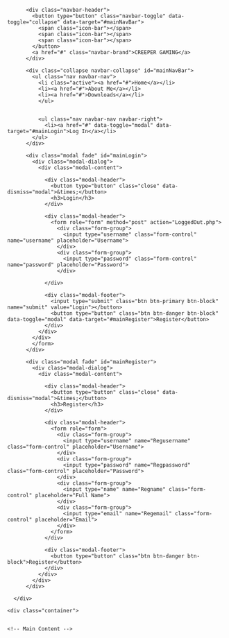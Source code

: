 <!DOCTYPE html>
<html lang="en">
<head>
    <title>Creeper Gaming</title>
    <meta charset="utf-8">
    <meta name="viewport" content="width=device-width, initial-scale=1">
    <link rel="stylesheet" href="http://maxcdn.bootstrapcdn.com/bootstrap/3.3.4/css/bootstrap.min.css">
    <script src="https://ajax.googleapis.com/ajax/libs/jquery/1.11.3/jquery.min.js"></script>
    <script src="http://maxcdn.bootstrapcdn.com/bootstrap/3.3.4/js/bootstrap.min.js"></script>
</head>
<body>
  <!-- Navigation -->
    <nav class="navbar navbar-inverse">
      <div class="container-fluid">

          <div class="navbar-header">
            <button type="button" class="navbar-toggle" data-toggle="collapse" data-target="#mainNavBar">
              <span class="icon-bar"></span>
              <span class="icon-bar"></span>
              <span class="icon-bar"></span>
            </button>
            <a href="#" class="navbar-brand">CREEPER GAMING</a>
          </div>

          <div class="collapse navbar-collapse" id="mainNavBar">
            <ul class="nav navbar-nav">
              <li class="active"><a href="#">Home</a></li>
              <li><a href="#">About Me</a></li>
              <li><a href="#">Downloads</a></li>
              </ul>


              <ul class="nav navbar-nav navbar-right">
                <li><a href="#" data-toggle="modal" data-target="#mainLogin">Log In</a></li>
            </ul>
          </div>

          <div class="modal fade" id="mainLogin">
            <div class="modal-dialog">
              <div class="modal-content">

                <div class="modal-header">
                  <button type="button" class="close" data-dismiss="modal">&times;</button>
                  <h3>Login</h3>
                </div>

                <div class="modal-header">
                  <form role="form" method="post" action="LoggedOut.php">
                    <div class="form-group">
                      <input type="username" class="form-control" name="username" placeholder="Username">
                    </div>
                    <div class="form-group">
                      <input type="password" class="form-control" name="password" placeholder="Password">
                    </div>

                </div>

                <div class="modal-footer">
                  <input type="submit" class="btn btn-primary btn-block" name="submit" value="Login"></button>
                  <button type="button" class="btn btn-danger btn-block" data-toggle="modal" data-target="#mainRegister">Register</button>
                </div>
              </div>
            </div>
            </form>
          </div>

          <div class="modal fade" id="mainRegister">
            <div class="modal-dialog">
              <div class="modal-content">

                <div class="modal-header">
                  <button type="button" class="close" data-dismiss="modal">&times;</button>
                  <h3>Register</h3>
                </div>

                <div class="modal-header">
                  <form role="form">
                    <div class="form-group">
                      <input type="username" name="Regusername" class="form-control" placeholder="Username">
                    </div>
                    <div class="form-group">
                      <input type="password" name="Regpassword" class="form-control" placeholder="Password">
                    </div>
                    <div class="form-group">
                      <input type="name" name="Regname" class="form-control" placeholder="Full Name">
                    </div>
                    <div class="form-group">
                      <input type="email" name="Regemail" class="form-control" placeholder="Email">
                    </div>
                  </form>
                </div>

                <div class="modal-footer">
                  <button type="button" class="btn btn-danger btn-block">Register</button>
                </div>
              </div>
            </div>
          </div>

      </div>
  </nav>
  <!-- Navigation -->





  <!-- Main Content -->

    <div class="container">


    <!-- Main Content -->



  </body>
  </html>
